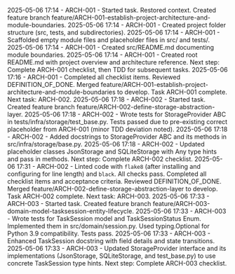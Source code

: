 2025-05-06 17:14 - ARCH-001 - Started task. Restored context. Created feature branch feature/ARCH-001-establish-project-architecture-and-module-boundaries.
2025-05-06 17:14 - ARCH-001 - Created project folder structure (src, tests, and subdirectories).
2025-05-06 17:14 - ARCH-001 - Scaffolded empty module files and placeholder files in src/ and tests/.
2025-05-06 17:14 - ARCH-001 - Created src/README.md documenting module boundaries.
2025-05-06 17:14 - ARCH-001 - Created root README.md with project overview and architecture reference. Next step: Complete ARCH-001 checklist, then TDD for subsequent tasks.
2025-05-06 17:16 - ARCH-001 - Completed all checklist items. Reviewed DEFINITION_OF_DONE. Merged feature/ARCH-001-establish-project-architecture-and-module-boundaries to develop. Task ARCH-001 complete. Next task: ARCH-002.
2025-05-06 17:18 - ARCH-002 - Started task. Created feature branch feature/ARCH-002-define-storage-abstraction-layer.
2025-05-06 17:18 - ARCH-002 - Wrote tests for StorageProvider ABC in tests/infra/storage/test_base.py. Tests passed due to pre-existing correct placeholder from ARCH-001 (minor TDD deviation noted).
2025-05-06 17:18 - ARCH-002 - Added docstrings to StorageProvider ABC and its methods in src/infra/storage/base.py.
2025-05-06 17:18 - ARCH-002 - Updated placeholder classes JsonStorage and SQLiteStorage with Any type hints and pass in methods. Next step: Complete ARCH-002 checklist.
2025-05-06 17:31 - ARCH-002 - Linted code with `flake8` (after installing and configuring for line length) and `black`. All checks pass. Completed all checklist items and acceptance criteria. Reviewed DEFINITION_OF_DONE. Merged feature/ARCH-002-define-storage-abstraction-layer to develop. Task ARCH-002 complete. Next task: ARCH-003.
2025-05-06 17:33 - ARCH-003 - Started task. Created feature branch feature/ARCH-003-domain-model-tasksession-entity-lifecycle.
2025-05-06 17:33 - ARCH-003 - Wrote tests for TaskSession model and TaskSessionStatus Enum. Implemented them in src/domain/session.py. Used typing.Optional for Python 3.9 compatibility. Tests pass.
2025-05-06 17:33 - ARCH-003 - Enhanced TaskSession docstring with field details and state transitions.
2025-05-06 17:33 - ARCH-003 - Updated StorageProvider interface and its implementations (JsonStorage, SQLiteStorage, and test_base.py) to use concrete TaskSession type hints. Next step: Complete ARCH-003 checklist.
